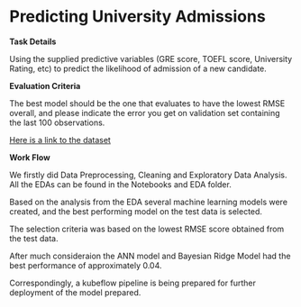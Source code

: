 # Predicting University Admissions
**Task Details**

Using the supplied predictive variables (GRE score, TOEFL score, University Rating, etc) to predict the likelihood of admission of a new candidate.

**Evaluation Criteria**

The best model should be the one that evaluates to have the lowest RMSE overall, and please indicate the error you get on validation set containing the last 100 observations.

[Here is a link to the dataset](https://www.kaggle.com/mohansacharya/graduate-admissions/tasks?taskId=6)

**Work Flow**

We firstly did Data Preprocessing, Cleaning and Exploratory Data Analysis. All the EDAs can be found in the Notebooks and EDA folder.

Based on the analysis from the EDA several machine learning models were created, and the best performing model on the test data is selected.

The selection criteria was based on the lowest RMSE score obtained from the test data.

After much consideraion the ANN model and Bayesian Ridge Model had the best performance of approximately 0.04. 

Correspondingly, a kubeflow pipeline is being prepared for further deployment of the model prepared.
